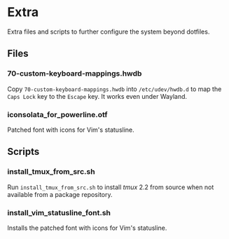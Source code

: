 Extra
=====

Extra files and scripts to further configure the system beyond dotfiles.


## Files

### 70-custom-keyboard-mappings.hwdb

Copy `70-custom-keyboard-mappings.hwdb` into `/etc/udev/hwdb.d` to map
the `Caps Lock` key to the `Escape` key. It works even under Wayland.

### iconsolata_for_powerline.otf

Patched font with icons for Vim's statusline.


## Scripts

### install_tmux_from_src.sh

Run `install_tmux_from_src.sh` to install *tmux* 2.2 from source when not
available from a package repository.

### install_vim_statusline_font.sh

Installs the patched font with icons for Vim's statusline.
